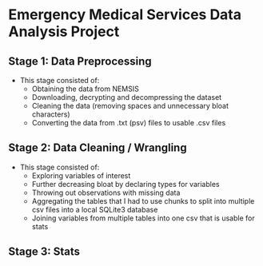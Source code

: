 # Emergency Medical Services Data Analysis Project

## Stage 1: Data Preprocessing

- This stage consisted of:
    - Obtaining the data from NEMSIS
    - Downloading, decrypting and decompressing the dataset
    - Cleaning the data (removing spaces and unnecessary bloat characters)
    - Converting the data from .txt (psv) files to usable .csv files

## Stage 2: Data Cleaning / Wrangling

- This stage consisted of:
    - Exploring variables of interest
    - Further decreasing bloat by declaring types for variables
    - Throwing out observations with missing data
    - Aggregating the tables that I had to use chunks to split into multiple csv files into a local SQLite3 database
    - Joining variables from multiple tables into one csv that is usable for stats

## Stage 3: Stats